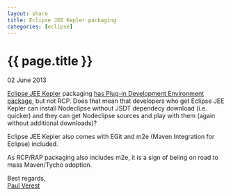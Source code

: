 ```yaml
---
layout: share
title: Eclipse JEE Kepler packaging
categories: [eclipse]
---
```


{{ page.title }}
================

<p class="meta">02 June 2013</p>

[Eclipse JEE Kepler](http://www.eclipse.org/downloads/index-developer.php) packaging
 [has Plug-in Development Environment package](http://www.eclipse.org/downloads/compare_404861.php), but not RCP.
 Does that mean that developers who get Eclipse JEE Kepler can install Nodeclipse without JSDT dependecy download (i.e. quicker)
 and they can get Nodeclipse sources and play with them (again without additional downloads)?
 
Eclipse JEE Kepler also comes with EGit and m2e (Maven Integration for Eclipse) included.

As RCP/RAP packaging also includes m2e, it is a sign of beiing on road to mass Maven/Tycho adoption. 
 
Best regards,  
[Paul Verest](https://github.com/PaulVI)

